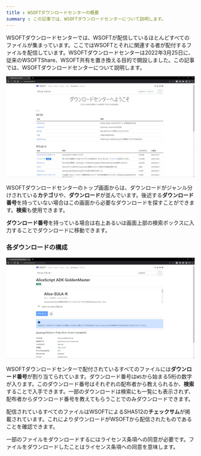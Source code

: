 ```yaml
---
title : WSOFTダウンロードセンターの概要
summary : この記事では、WSOFTダウンロードセンターについて説明します。
---
```


WSOFTダウンロードセンターでは、WSOFTが配信しているほとんどすべてのファイルが集まっています。ここではWSOFTとそれに関連する者が配付するファイルを配信しています。WSOFTダウンロードセンターは2022年3月25日に、従来のWSOFTShare、WSOFT共有を置き換える目的で開設しました。この記事では、WSOFTダウンロードセンターについて説明します。

![WSOFTダウンロードセンター](./media/0.jpg)

WSOFTダウンロードセンターのトップ画面からは、ダウンロードがジャンル分けされている**カテゴリ**や、**ダウンロード**が並んでいます。後述する**ダウンロード番号**を持っていない場合はこの画面から必要なダウンロードを探すことができます。**検索**も使用できます。

**ダウンロード番号**を持っている場合は右上あるいは画面上部の検索ボックスに入力することでダウンロードに移動できます。

### 各ダウンロードの構成
![WS00003](./media/1.jpg)

WSOFTダウンロードセンターで配付されているすべてのファイルには**ダウンロード番号**が割り当てられています。ダウンロード番号は`WS`から始まる5桁の数字が入ります。このダウンロード番号はそれぞれの配布者から教えられるか、**検索**することで入手できます。一部のダウンロードは検索にも一覧にも表示されず、配布者からダウンロード番号を教えてもらうことでのみダウンロードできます。

配信されているすべてのファイルはWSOFTによるSHA512の**チェックサム**が掲載されています。これによりダウンロードがWSOFTから配信されたものであることを確認できます。

一部のファイルをダウンロードするにはライセンス条項への同意が必要です。ファイルをダウンロードしたことはライセンス条項への同意を意味します。